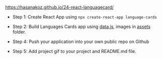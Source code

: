 https://hasanakoz.github.io/24-react-languagecard/

- Step 1: Create React App using `npx create-react-app language-cards`

- Step 2: Build Languages Cards app using [data.js](data.js), images in [assets](./assets/) folder.

- Step 4: Push your application into your own public repo on Github

- Step 5: Add project gif to your project and README.md file.
